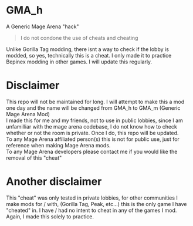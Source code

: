 # GMA_h
A Generic Mage Arena "hack"
> I do not condone the use of cheats and cheating

Unlike Gorilla Tag modding, there isnt a way to check if the lobby is modded, so yes, technically this is a cheat. I only made it to practice Bepinex modding in other games. I will update this regularly.
# Disclaimer
This repo will not be maintained for long. I will attempt to make this a mod one day and the name will be changed from GMA_h to GMA_m (Generic Mage Arena Mod) <br>
I made this for me and my friends, not to use in public lobbies, since I am unfamilliar with the mage arena codebase, I do not know how to check whether or not the room is private. Once I do, this repo will be updated. <br>
To any Mage Arena affiliated person(s) this is not for public use, just for reference when making Mage Arena mods. <br>
To any Mage Arena developers please contact me if you would like the removal of this "cheat"
# Another disclaimer
This "cheat" was only tested in private lobbies, for other communities I make mods for / with, (Gorilla Tag, Peak, etc...) this is the only game I have "cheated" in. I have / had no intent to cheat in any of the games I mod. Again, I made this solely to practice.
